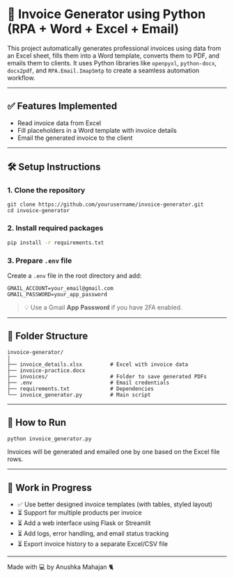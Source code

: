 # 🧾 Invoice Generator using Python (RPA + Word + Excel + Email)

This project automatically generates professional invoices using data from an Excel sheet, fills them into a Word template, converts them to PDF, and emails them to clients. It uses Python libraries like `openpyxl`, `python-docx`, `docx2pdf`, and `RPA.Email.ImapSmtp` to create a seamless automation workflow.

---

## ✅ Features Implemented

- Read invoice data from Excel
- Fill placeholders in a Word template with invoice details
- Email the generated invoice to the client

---

## 🛠️ Setup Instructions

### 1. Clone the repository

```
git clone https://github.com/yourusername/invoice-generator.git
cd invoice-generator
```

### 2. Install required packages

```bash
pip install -r requirements.txt
```

### 3. Prepare `.env` file

Create a `.env` file in the root directory and add:

```
GMAIL_ACCOUNT=your_email@gmail.com
GMAIL_PASSWORD=your_app_password
```

> 💡 Use a Gmail **App Password** if you have 2FA enabled.

---

## 📂 Folder Structure

```
invoice-generator/
│
├── invoice_details.xlsx         # Excel with invoice data
├── invoice-practice.docx
├── invoices/                    # Folder to save generated PDFs
├── .env                         # Email credentials
├── requirements.txt             # Dependencies
└── invoice_generator.py         # Main script
```

---

## 🔄 How to Run

```bash
python invoice_generator.py
```

Invoices will be generated and emailed one by one based on the Excel file rows.

---

## 🚧 Work in Progress

* ✅ Use better designed invoice templates (with tables, styled layout)
* ⏳ Support for multiple products per invoice
* ⏳ Add a web interface using Flask or Streamlit
* ⏳ Add logs, error handling, and email status tracking
* ⏳ Export invoice history to a separate Excel/CSV file

---

Made with 💻 by Anushka Mahajan 🐈

